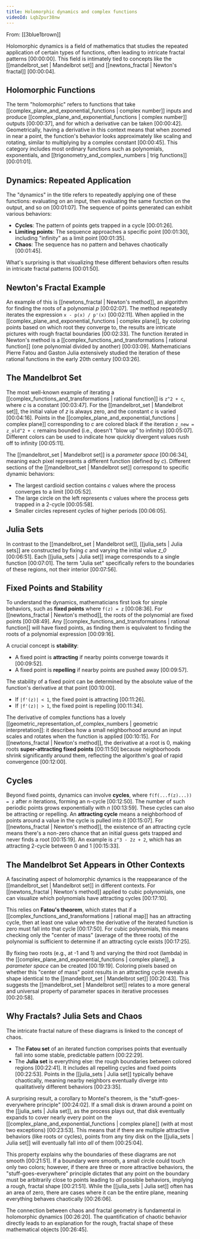 ```yaml
---
title: Holomorphic dynamics and complex functions
videoId: LqbZpur38nw
---
```


From: [[3blue1brown]] <br/> 

Holomorphic dynamics is a field of mathematics that studies the repeated application of certain types of functions, often leading to intricate fractal patterns <a class="yt-timestamp" data-t="00:00:00">[00:00:00]</a>. This field is intimately tied to concepts like the [[mandelbrot_set | Mandelbrot set]] and [[newtons_fractal | Newton's fractal]] <a class="yt-timestamp" data-t="00:00:04">[00:00:04]</a>.

## Holomorphic Functions

The term "holomorphic" refers to functions that take [[complex_plane_and_exponential_functions | complex number]] inputs and produce [[complex_plane_and_exponential_functions | complex number]] outputs <a class="yt-timestamp" data-t="00:00:37">[00:00:37]</a>, and for which a derivative can be taken <a class="yt-timestamp" data-t="00:00:42">[00:00:42]</a>. Geometrically, having a derivative in this context means that when zoomed in near a point, the function's behavior looks approximately like scaling and rotating, similar to multiplying by a complex constant <a class="yt-timestamp" data-t="00:00:45">[00:00:45]</a>. This category includes most ordinary functions such as polynomials, exponentials, and [[trigonometry_and_complex_numbers | trig functions]] <a class="yt-timestamp" data-t="00:01:01">[00:01:01]</a>.

## Dynamics: Repeated Application

The "dynamics" in the title refers to repeatedly applying one of these functions: evaluating on an input, then evaluating the same function on the output, and so on <a class="yt-timestamp" data-t="00:01:07">[00:01:07]</a>. The sequence of points generated can exhibit various behaviors:
*   **Cycles**: The pattern of points gets trapped in a cycle <a class="yt-timestamp" data-t="00:01:26">[00:01:26]</a>.
*   **Limiting points**: The sequence approaches a specific point <a class="yt-timestamp" data-t="00:01:30">[00:01:30]</a>, including "infinity" as a limit point <a class="yt-timestamp" data-t="00:01:35">[00:01:35]</a>.
*   **Chaos**: The sequence has no pattern and behaves chaotically <a class="yt-timestamp" data-t="00:01:45">[00:01:45]</a>.

What's surprising is that visualizing these different behaviors often results in intricate fractal patterns <a class="yt-timestamp" data-t="00:01:50">[00:01:50]</a>.

## Newton's Fractal Example

An example of this is [[newtons_fractal | Newton's method]], an algorithm for finding the roots of a polynomial *p* <a class="yt-timestamp" data-t="00:02:07">[00:02:07]</a>. The method repeatedly iterates the expression `x - p(x) / p'(x)` <a class="yt-timestamp" data-t="00:02:11">[00:02:11]</a>. When applied in the [[complex_plane_and_exponential_functions | complex plane]], by coloring points based on which root they converge to, the results are intricate pictures with rough fractal boundaries <a class="yt-timestamp" data-t="00:02:33">[00:02:33]</a>. The function iterated in Newton's method is a [[complex_functions_and_transformations | rational function]] (one polynomial divided by another) <a class="yt-timestamp" data-t="00:03:09">[00:03:09]</a>. Mathematicians Pierre Fatou and Gaston Julia extensively studied the iteration of these rational functions in the early 20th century <a class="yt-timestamp" data-t="00:03:26">[00:03:26]</a>.

## The Mandelbrot Set

The most well-known example of iterating a [[complex_functions_and_transformations | rational function]] is `z^2 + c`, where *c* is a constant <a class="yt-timestamp" data-t="00:03:47">[00:03:47]</a>. For the [[mandelbrot_set | Mandelbrot set]], the initial value of *z* is always zero, and the constant *c* is varied <a class="yt-timestamp" data-t="00:04:16">[00:04:16]</a>. Points in the [[complex_plane_and_exponential_functions | complex plane]] corresponding to *c* are colored black if the iteration `z_new = z_old^2 + c` remains bounded (i.e., doesn't "blow up" to infinity) <a class="yt-timestamp" data-t="00:05:07">[00:05:07]</a>. Different colors can be used to indicate how quickly divergent values rush off to infinity <a class="yt-timestamp" data-t="00:05:11">[00:05:11]</a>.

The [[mandelbrot_set | Mandelbrot set]] is a *parameter space* <a class="yt-timestamp" data-t="00:06:34">[00:06:34]</a>, meaning each pixel represents a different function (defined by *c*). Different sections of the [[mandelbrot_set | Mandelbrot set]] correspond to specific dynamic behaviors:
*   The largest cardioid section contains *c* values where the process converges to a limit <a class="yt-timestamp" data-t="00:05:52">[00:05:52]</a>.
*   The large circle on the left represents *c* values where the process gets trapped in a 2-cycle <a class="yt-timestamp" data-t="00:05:58">[00:05:58]</a>.
*   Smaller circles represent cycles of higher periods <a class="yt-timestamp" data-t="00:06:05">[00:06:05]</a>.

## Julia Sets

In contrast to the [[mandelbrot_set | Mandelbrot set]], [[julia_sets | Julia sets]] are constructed by fixing *c* and varying the initial value *z_0* <a class="yt-timestamp" data-t="00:06:51">[00:06:51]</a>. Each [[julia_sets | Julia set]] image corresponds to a single function <a class="yt-timestamp" data-t="00:07:01">[00:07:01]</a>. The term "Julia set" specifically refers to the boundaries of these regions, not their interior <a class="yt-timestamp" data-t="00:07:56">[00:07:56]</a>.

## Fixed Points and Stability

To understand the dynamics, mathematicians first look for simple behaviors, such as **fixed points** where `f(z) = z` <a class="yt-timestamp" data-t="00:08:36">[00:08:36]</a>. For [[newtons_fractal | Newton's method]], the roots of the polynomial are fixed points <a class="yt-timestamp" data-t="00:08:49">[00:08:49]</a>. Any [[complex_functions_and_transformations | rational function]] will have fixed points, as finding them is equivalent to finding the roots of a polynomial expression <a class="yt-timestamp" data-t="00:09:16">[00:09:16]</a>.

A crucial concept is **stability**:
*   A fixed point is **attracting** if nearby points converge towards it <a class="yt-timestamp" data-t="00:09:52">[00:09:52]</a>.
*   A fixed point is **repelling** if nearby points are pushed away <a class="yt-timestamp" data-t="00:09:57">[00:09:57]</a>.

The stability of a fixed point can be determined by the absolute value of the function's derivative at that point <a class="yt-timestamp" data-t="00:10:00">[00:10:00]</a>.
*   If `|f'(z)| < 1`, the fixed point is attracting <a class="yt-timestamp" data-t="00:11:26">[00:11:26]</a>.
*   If `|f'(z)| > 1`, the fixed point is repelling <a class="yt-timestamp" data-t="00:11:34">[00:11:34]</a>.

The derivative of complex functions has a lovely [[geometric_representation_of_complex_numbers | geometric interpretation]]: it describes how a small neighborhood around an input scales and rotates when the function is applied <a class="yt-timestamp" data-t="00:10:15">[00:10:15]</a>. For [[newtons_fractal | Newton's method]], the derivative at a root is 0, making roots **super-attracting fixed points** <a class="yt-timestamp" data-t="00:11:50">[00:11:50]</a> because neighborhoods shrink significantly around them, reflecting the algorithm's goal of rapid convergence <a class="yt-timestamp" data-t="00:12:00">[00:12:00]</a>.

## Cycles

Beyond fixed points, dynamics can involve **cycles**, where `f(f(...f(z)...)) = z` after *n* iterations, forming an n-cycle <a class="yt-timestamp" data-t="00:12:50">[00:12:50]</a>. The number of such periodic points grows exponentially with *n* <a class="yt-timestamp" data-t="00:13:59">[00:13:59]</a>. These cycles can also be attracting or repelling. An **attracting cycle** means a neighborhood of points around a value in the cycle is pulled into it <a class="yt-timestamp" data-t="00:15:07">[00:15:07]</a>. For [[newtons_fractal | Newton's method]], the existence of an attracting cycle means there's a non-zero chance that an initial guess gets trapped and never finds a root <a class="yt-timestamp" data-t="00:15:19">[00:15:19]</a>. An example is `z^3 - 2z + 2`, which has an attracting 2-cycle between 0 and 1 <a class="yt-timestamp" data-t="00:15:33">[00:15:33]</a>.

## The Mandelbrot Set Appears in Other Contexts

A fascinating aspect of holomorphic dynamics is the reappearance of the [[mandelbrot_set | Mandelbrot set]] in different contexts. For [[newtons_fractal | Newton's method]] applied to cubic polynomials, one can visualize which polynomials have attracting cycles <a class="yt-timestamp" data-t="00:17:10">[00:17:10]</a>.

This relies on **Fatou's theorem**, which states that if a [[complex_functions_and_transformations | rational map]] has an attracting cycle, then at least one value where the derivative of the iterated function is zero must fall into that cycle <a class="yt-timestamp" data-t="00:17:50">[00:17:50]</a>. For cubic polynomials, this means checking only the "center of mass" (average of the three roots) of the polynomial is sufficient to determine if an attracting cycle exists <a class="yt-timestamp" data-t="00:17:25">[00:17:25]</a>.

By fixing two roots (e.g., at -1 and 1) and varying the third root (lambda) in the [[complex_plane_and_exponential_functions | complex plane]], a *parameter space* can be created <a class="yt-timestamp" data-t="00:19:19">[00:19:19]</a>. Coloring pixels based on whether this "center of mass" point results in an attracting cycle reveals a shape identical to the [[mandelbrot_set | Mandelbrot set]] <a class="yt-timestamp" data-t="00:20:43">[00:20:43]</a>. This suggests the [[mandelbrot_set | Mandelbrot set]] relates to a more general and universal property of parameter spaces in iterative processes <a class="yt-timestamp" data-t="00:20:58">[00:20:58]</a>.

## Why Fractals? Julia Sets and Chaos

The intricate fractal nature of these diagrams is linked to the concept of chaos.
*   The **Fatou set** of an iterated function comprises points that eventually fall into some stable, predictable pattern <a class="yt-timestamp" data-t="00:22:29">[00:22:29]</a>.
*   The **Julia set** is everything else: the rough boundaries between colored regions <a class="yt-timestamp" data-t="00:22:41">[00:22:41]</a>. It includes all repelling cycles and fixed points <a class="yt-timestamp" data-t="00:22:53">[00:22:53]</a>. Points in the [[julia_sets | Julia set]] typically behave chaotically, meaning nearby neighbors eventually diverge into qualitatively different behaviors <a class="yt-timestamp" data-t="00:23:35">[00:23:35]</a>.

A surprising result, a corollary to Montel's theorem, is the "stuff-goes-everywhere principle" <a class="yt-timestamp" data-t="00:24:02">[00:24:02]</a>. If a small disk is drawn around a point on the [[julia_sets | Julia set]], as the process plays out, that disk eventually expands to cover nearly every point on the [[complex_plane_and_exponential_functions | complex plane]] (with at most two exceptions) <a class="yt-timestamp" data-t="00:23:53">[00:23:53]</a>. This means that if there are multiple attractive behaviors (like roots or cycles), points from any tiny disk on the [[julia_sets | Julia set]] will eventually fall into *all* of them <a class="yt-timestamp" data-t="00:25:04">[00:25:04]</a>.

This property explains why the boundaries of these diagrams are not smooth <a class="yt-timestamp" data-t="00:21:51">[00:21:51]</a>. If a boundary were smooth, a small circle could touch only two colors; however, if there are three or more attractive behaviors, the "stuff-goes-everywhere" principle dictates that any point on the boundary must be arbitrarily close to points leading to *all* possible behaviors, implying a rough, fractal shape <a class="yt-timestamp" data-t="00:21:51">[00:21:51]</a>. While the [[julia_sets | Julia set]] often has an area of zero, there are cases where it can be the entire plane, meaning everything behaves chaotically <a class="yt-timestamp" data-t="00:26:06">[00:26:06]</a>.

The connection between chaos and fractal geometry is fundamental in holomorphic dynamics <a class="yt-timestamp" data-t="00:26:20">[00:26:20]</a>. The quantification of chaotic behavior directly leads to an explanation for the rough, fractal shape of these mathematical objects <a class="yt-timestamp" data-t="00:26:45">[00:26:45]</a>.